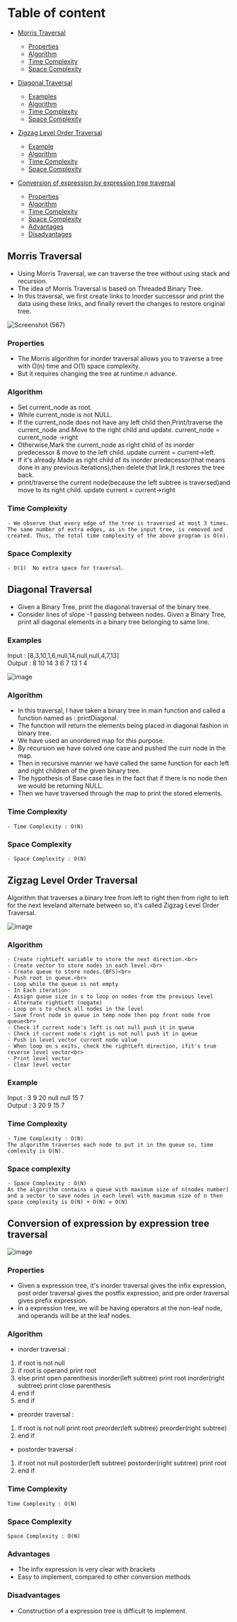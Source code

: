 # Table of content
- [Morris Traversal](#morris-traversal)
    - [Properties](#properties)
    - [Algorithm](#algorithm)
    - [Time Complexity](#time-complexity)
    - [Space Complexity](#space-complexity)
   
    
- [Diagonal Traversal](#diagonal-traversal) 
    - [Examples](#Examples)
    - [Algorithm](#algorithm-1)
    - [Time Complexity](#time-complexity-1)
    - [Space Complexity](#space-complexity-1)

- [Zigzag Level Order Traversal](#zigzag-level-order-traversal) 
    - [Example](#Example)
    - [Algorithm](#algorithm-2)
    - [Time Complexity](#time-complexity-2)
    - [Space Complexity](#space-complexity-2)

- [Conversion of expression by expression tree traversal](#conversion-of-expression-by-expression-tree-traversal)
    - [Properties](#properties-1)
    - [Algorithm](#algorithm-3)
    - [Time Complexity](#time-complexity-3)
    - [Space Complexity](#space-complexity-3)
    - [Advantages](#advantages)
    - [Disadvantages](#disadvantages)


## Morris Traversal

- Using Morris Traversal, we can traverse the tree without using stack and recursion. 
- The idea of Morris Traversal is based on Threaded Binary Tree. 
- In this traversal, we first create links to Inorder successor and print the data using these links, and finally revert the changes to restore original tree. 

![Screenshot (567)](https://user-images.githubusercontent.com/98539013/166672079-40f40b47-3207-4963-a443-21b157ffccd1.png)


### Properties

- The Morris algorithm for inorder traversal allows you to traverse a tree with O(n) time and O(1) space complexity. 
- But it requires changing the tree at runtime.n advance.

### Algorithm

- Set current_node as root.
- While current_node is not NULL.
- If the current_node does not have any left child
then,Print/traverse the current_node and Move to the right child and update.
current_node = current_node ->right
- Otherwise,Mark the current_node as right child of its inorder predecessor & move to the left child.
update current = current->left.
- If it's already Made as right child of its inorder predecessor(that means done in any previous iterations),then delete that link,It restores the tree back.
- print/traverse the current node(because the left subtree is traversed)and move to its right child.
update current = current->right  

### Time Complexity
```
- We observe that every edge of the tree is traversed at most 3 times. The same number of extra edges, as in the input tree, is removed and created. Thus, the total time complexity of the above program is O(n).
 ``` 

### Space Complexity
```
- O(1)  No extra space for traversal.
 ``` 



## Diagonal Traversal

- Given a Binary Tree, print the diagonal traversal of the binary tree.
- Consider lines of slope -1 passing between nodes. Given a Binary Tree, print all diagonal elements in a binary tree belonging to same line.

### Examples
Input : [8,3,10,1,6,null,14,null,null,4,7,13]  
Output : 8 10 14 3 6 7 13 1 4

![image](https://user-images.githubusercontent.com/94545831/166156380-641fabe7-f553-4936-888f-70dc68dfafd4.png)

### Algorithm
- In this traversal, I have taken a binary tree in main function and called a function named as : printDiagonal.
- The function will return the elements being placed in diagonal fashion in binary tree.
- We have used an unordered map for this purpose.
- By recursion we have solved one case and pushed the curr node in the map.
- Then in recursive manner we have called the same function for each left and right children of the given binary tree.
- The hypothesis of Base case lies in the fact that if there is no node then we would be returning NULL.
- Then we have traversed through the map to print the stored elements.

### Time Complexity
```
- Time Complexity : O(N)
 ``` 

### Space Complexity
```
- Space Complexity : O(N)
 ``` 
 
 
## Zigzag Level Order Traversal
Algorithm that traverses a binary tree from left to right then from right to left for the next leveland alternate between so, it's called Zigzag Level Order Traversal.

![image](https://user-images.githubusercontent.com/29145628/165636674-e022fb00-9e58-457c-90c9-15f0e4d956d9.png)

### Algorithm
```
- Create rightLeft variable to store the next direction.<br>
- Create vector to store nodes in each level.<br>
- Create queue to store nodes.(BFS)<br>
- Push root in queue.<br>
- Loop while the queue is not empty
- In Each iteration:
- Assign queue size in s to loop on nodes from the previous level
- Alternate rightLeft (negate)
- Loop on s to check all nodes in the level
- Save front node in queue in temp node then pop front node from queue<br>
- Check if current node's left is not null push it in queue       
- Check if current node's right is not null push it in queue 
- Push in level vector current node value 
- When loop on s exits, check the rightLeft direction, ifit's true reverse level vector<br>
- Print level vector
- Clear level vector
```
### Example
Input : 3 9 20 null null 15 7<br>
Output : 3 20 9 15 7 <br>

### Time Complexity
```
- Time Complexity : O(N)
The algorithm traverses each node to put it in the queue so, time comlexity is O(N).
```

### Space complexity 
```
- Space Complexity : O(N)
As the algorithm contains a queue with maximum size of n(nodes number) and a vector to save nodes in each level with maximum size of n then space complexity is O(N) + O(N) = O(N)
```


## Conversion of expression by expression tree traversal

![image](https://user-images.githubusercontent.com/84305637/168638346-47d75943-ee98-4a57-ac3c-9be4393a1a73.png)

### Properties

- Given a expression tree, it's inorder traversal gives the infix expression, post order traversal gives the postfix expression, and pre order traversal gives prefix expression.
- In a expression tree, we will be having operators at the non-leaf node, and operands will be at the leaf nodes.

### Algorithm 

- inorder traversal :
1) if root is not null
2) if root is operand
    print root
3) else
    print open parenthesis
    inorder(left subtree)
    print root
    inorder(right subtree)
    print close parenthesis
4) end if
5) end if

- preorder traversal :
1) if root is not null
    print root
    preorder(left subtree)
    preorder(right subtree)
2) end if

- postorder traversal :
1) if root not null
    postorder(left subtree)
    postorder(right subtree)
    print root
2) end if

### Time Complexity
```
Time Complexity : O(N)
``` 

### Space Complexity
```
Space Complexity : O(N)
``` 

### Advantages 
    
- The infix expression is very clear with brackets
- Easy to implement, compared to other conversion methods

### Disadvantages

- Construction of a expression tree is difficult to implement.
